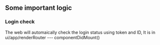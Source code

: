 ## Some important logic
### Login check
The web will automaically check the login status using token and ID, It is in ui/app/renderRouter --- componentDidMount()
